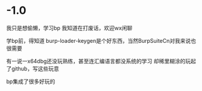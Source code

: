 # -1.0
我只是想偷懒，学习bp
我知道在打废话，欢迎wx闲聊

学bp前，得知道
burp-loader-keygen是个好东西，当然BurpSuiteCn对我来说也很需要

有一说一x64dbg还没玩熟练，甚至连汇编语言都没系统的学习
却稀里糊涂的玩起了github，写这些玩意

bp集成了很多好玩的
